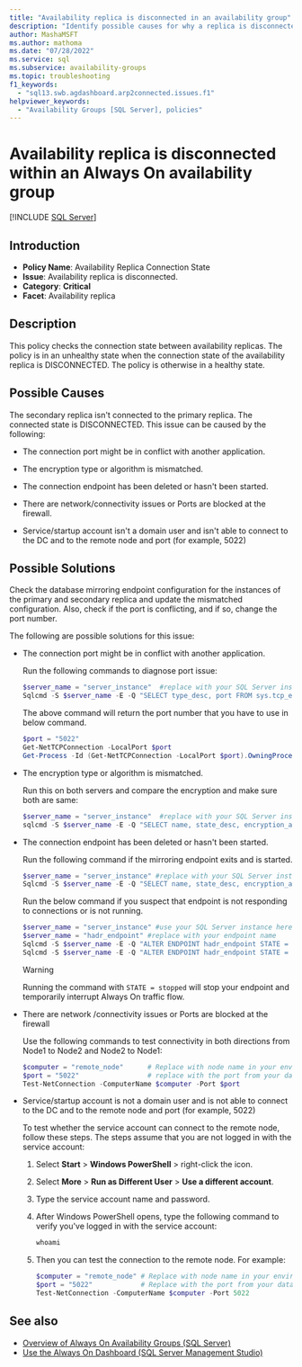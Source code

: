 ```yaml
---
title: "Availability replica is disconnected in an availability group"
description: "Identify possible causes for why a replica is disconnected within an Always On availability group."
author: MashaMSFT
ms.author: mathoma
ms.date: "07/28/2022"
ms.service: sql
ms.subservice: availability-groups
ms.topic: troubleshooting
f1_keywords:
  - "sql13.swb.agdashboard.arp2connected.issues.f1"
helpviewer_keywords:
  - "Availability Groups [SQL Server], policies"
---
```


# Availability replica is disconnected within an Always On availability group

[!INCLUDE [SQL Server](../../../includes/applies-to-version/sqlserver.md)]
    
## Introduction  
  
- **Policy Name**: Availability Replica Connection State
- **Issue**: Availability replica is disconnected.
- **Category**: **Critical**
- **Facet**: Availability replica  
  
## Description  

This policy checks the connection state between availability replicas. The policy is in an unhealthy state when the connection state of the availability replica is DISCONNECTED. The policy is otherwise in a healthy state.  
  
## Possible Causes

 The secondary replica isn't connected to the primary replica. The connected state is DISCONNECTED. This issue can be caused by the following:  
  
- The connection port might be in conflict with another application.  
  
- The encryption type or algorithm is mismatched.  
  
- The connection endpoint has been deleted or hasn't been started.  
  
- There are network/connectivity issues or Ports are blocked at the firewall.  

- Service/startup account isn't a domain user and  isn't able to connect to the DC and to the remote node and port (for example, 5022) 
 
## Possible Solutions  

Check the database mirroring endpoint configuration for the instances of the primary and secondary replica and update the mismatched configuration. Also, check if the port is conflicting, and if so, change the port number. 

The following are possible solutions for this issue:  
 
- The connection port might be in conflict with another application.

   Run the following commands to diagnose port issue:
   
   ```PowerShell  
   $server_name = "server_instance"  #replace with your SQL Server instance
   Sqlcmd -S $server_name -E -Q "SELECT type_desc, port FROM sys.tcp_endpoints WHERE type_desc = 'DATABASE_MIRRORING'; "
   ```
   The above command will return the port number that you have to use in below command.
   
   ```PowerShell
   $port = "5022"
   Get-NetTCPConnection -LocalPort $port
   Get-Process -Id (Get-NetTCPConnection -LocalPort $port).OwningProcess |Select-Object Name, ProductVersion, Path, Id
   ```

- The encryption type or algorithm is mismatched.

   Run this on both servers and compare the encryption and make sure both are same:

   ```PowerShell
   $server_name = "server_instance"  #replace with your SQL Server instance
   sqlcmd -S $server_name -E -Q "SELECT name, state_desc, encryption_algorithm_desc, protocol_desc, type_desc  FROM sys.database_mirroring_endpoints"
   ```

- The connection endpoint has been deleted or hasn't been started.
	
   Run the following command if the mirroring endpoint exits and is started.
	
   ```PowerShell
   $server_name = "server_instance" #replace with your SQL Server instance
   Sqlcmd -S $server_name -E -Q "SELECT name, state_desc, encryption_algorithm_desc, protocol_desc, type_desc  FROM sys.database_mirroring_endpoints"
   ```

   Run the below command if you suspect that endpoint is not responding to connections or is not running. 
  
  
   ```PowerShell
   $server_name = "server_instance" #use your SQL Server instance here
   $server_name = "hadr_endpoint" #replace with your endpoint name
   Sqlcmd -S $server_name -E -Q "ALTER ENDPOINT hadr_endpoint STATE = stopped"
   Sqlcmd -S $server_name -E -Q "ALTER ENDPOINT hadr_endpoint STATE = started"
  ```
  >[!WARNING]
  >Running the command with `STATE = stopped` will stop your endpoint and temporarily interrupt Always On traffic flow.
  
  
   
- There are network /connectivity issues or Ports are blocked at the firewall

   Use the following commands to test connectivity in both directions from Node1 to Node2 and Node2 to Node1:

   ```PowerShell
   $computer = "remote_node" 	  # Replace with node name in your environment.
   $port = "5022"                 # replace with the port from your database_mirroring_endpoints.
   Test-NetConnection -ComputerName $computer -Port $port 
   ```

- Service/startup account is not a domain user and  is not able to connect to the DC and to the remote node and port (for example, 5022) 

   To test whether the service account can connect to the remote node, follow these steps. The steps assume that you are not logged in with the service account:

   1. Select **Start** > **Windows PowerShell** > right-click the icon.
   1. Select **More** > **Run as Different User** > **Use a different account**.
   1. Type the service account name and password.
   1. After Windows PowerShell opens, type the following command to verify you've logged in with the service account:
   
      ```PowerShell	
      whoami
      ```
	
   1. Then you can test the connection to the remote node. For example:

      ```PowerShell
      $computer = "remote_node" # Replace with node name in your environment.
      $port = "5022"            # Replace with the port from your database_mirroring_endpoints.        
      Test-NetConnection -ComputerName $computer -Port 5022
      ```
  
## See also  
- [Overview of Always On Availability Groups &#40;SQL Server&#41;](../../../database-engine/availability-groups/windows/overview-of-always-on-availability-groups-sql-server.md)   
- [Use the Always On Dashboard &#40;SQL Server Management Studio&#41;](../../../database-engine/availability-groups/windows/use-the-always-on-dashboard-sql-server-management-studio.md)  
  
  
